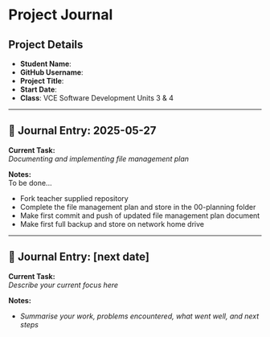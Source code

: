 # Project Journal

## Project Details

- **Student Name**: 
- **GitHub Username**: 
- **Project Title**: 
- **Start Date**: 
- **Class**: VCE Software Development Units 3 & 4

---

## 📅 Journal Entry: 2025-05-27

**Current Task:**  
_Documenting and implementing file management plan_

**Notes:**  
To be done...
- Fork teacher supplied repository
- Complete the file management plan and store in the 00-planning folder
- Make first commit and push of updated file management plan document
- Make first full backup and store on network home drive
---

## 📅 Journal Entry: [next date]

**Current Task:**  
_Describe your current focus here_

**Notes:**  
- _Summarise your work, problems encountered, what went well, and next steps_
